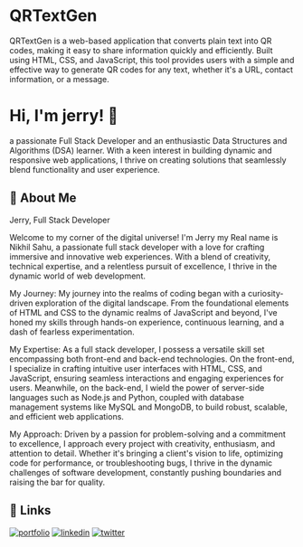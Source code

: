 
# QRTextGen

QRTextGen is a web-based application that converts plain text into QR codes, making it easy to share information quickly and efficiently. Built using HTML, CSS, and JavaScript, this tool provides users with a simple and effective way to generate QR codes for any text, whether it's a URL, contact information, or a message.

# Hi, I'm jerry! 👋

a passionate Full Stack Developer and an enthusiastic Data Structures and Algorithms (DSA) learner. With a keen interest in building dynamic and responsive web applications, I thrive on creating solutions that seamlessly blend functionality and user experience.


## 🚀 About Me
Jerry, Full Stack Developer

Welcome to my corner of the digital universe! I'm Jerry my Real name is Nikhil Sahu, a passionate full stack developer with a love for crafting immersive and innovative web experiences. With a blend of creativity, technical expertise, and a relentless pursuit of excellence, I thrive in the dynamic world of web development.

My Journey: My journey into the realms of coding began with a curiosity-driven exploration of the digital landscape. From the foundational elements of HTML and CSS to the dynamic realms of JavaScript and beyond, I've honed my skills through hands-on experience, continuous learning, and a dash of fearless experimentation.

My Expertise: As a full stack developer, I possess a versatile skill set encompassing both front-end and back-end technologies. On the front-end, I specialize in crafting intuitive user interfaces with HTML, CSS, and JavaScript, ensuring seamless interactions and engaging experiences for users. Meanwhile, on the back-end, I wield the power of server-side languages such as Node.js and Python, coupled with database management systems like MySQL and MongoDB, to build robust, scalable, and efficient web applications.

My Approach: Driven by a passion for problem-solving and a commitment to excellence, I approach every project with creativity, enthusiasm, and attention to detail. Whether it's bringing a client's vision to life, optimizing code for performance, or troubleshooting bugs, I thrive in the dynamic challenges of software development, constantly pushing boundaries and raising the bar for quality.

## 🔗 Links
[![portfolio](https://img.shields.io/badge/my_portfolio-000?style=for-the-badge&logo=ko-fi&logoColor=white)](https://jerrysahuportfolio.netlify.app)
[![linkedin](https://img.shields.io/badge/linkedin-0A66C2?style=for-the-badge&logo=linkedin&logoColor=white)](https://www.linkedin.com/in/nikhil-sahu-a0848b306/)
[![twitter](https://img.shields.io/badge/twitter-1DA1F2?style=for-the-badge&logo=twitter&logoColor=white)](https://x.com/brb_jerry)

